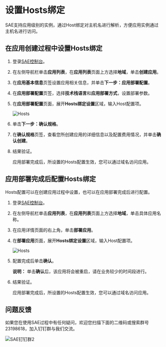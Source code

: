 # 设置Hosts绑定

SAE支持应用级别的实例，通过Host绑定对主机名进行解析，方便应用实例通过主机名进行访问。

## 在应用创建过程中设置Hosts绑定

1.  登录[SAE控制台](https://sae.console.aliyun.com)。

2.  在左侧导航栏单击**应用列表**，在**应用列表**页面上方选择**地域**，单击**创建应用**。

3.  在**应用基本信息**页签设置应用相关信息，并单击**下一步：应用部署配置**。

4.  在**应用部署配置**页签，选择**技术栈语言**和**应用部署方式**，设置部署参数。

5.  在**应用部署配置**页面，展开**Hosts绑定设置**区域，输入Host配置项。

    ![Hosts](https://static-aliyun-doc.oss-accelerate.aliyuncs.com/assets/img/zh-CN/6499139061/p208108.png)

6.  单击**下一步：确认规格**。

7.  在**确认规格**页签，查看您所创建应用的详细信息以及配置费用情况，并单击**确认创建**。

8.  结果验证。

    应用部署完成后，所设置的Hosts配置生效，您可以通过域名访问应用。


## 应用部署完成后配置Hosts绑定

Hosts配置可以在创建应用过程中设置，也可以在应用部署完成后进行配置。

1.  登录[SAE控制台](https://sae.console.aliyun.com)。

2.  在左侧导航栏单击**应用列表**，在**应用列表**页面上方选择**地域**，单击具体应用名称。

3.  在应用详情页面的右上角，单击**部署应用**。

4.  在**部署应用**页面，展开**Hosts绑定设置**区域，输入Host配置项。

    ![Hosts](https://static-aliyun-doc.oss-accelerate.aliyuncs.com/assets/img/zh-CN/6499139061/p208108.png)

5.  配置完成后单击**确认**。

    **说明：** 单击**确认**后，该应用将会被重启，请在业务较少的时间段进行。

6.  结果验证。

    应用部署完成后，所设置的Hosts配置生效，您可以通过域名访问应用。


## 问题反馈

如果您在使用SAE过程中有任何疑问，欢迎您扫描下面的二维码或搜索群号23198618，加入钉钉群与我们交流。

![SAE钉钉群2](https://static-aliyun-doc.oss-accelerate.aliyuncs.com/assets/img/zh-CN/4279867061/p72048.png)

